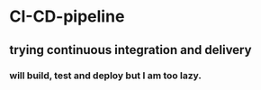 # CI-CD-pipeline

## trying continuous integration and delivery

### will build, test and deploy but I am too lazy.
